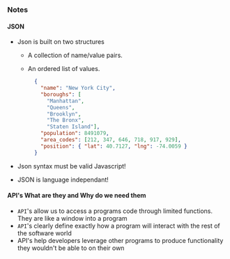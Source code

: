 ### Notes

#### JSON

- Json is built on two structures

  - A collection of name/value pairs.
  - An ordered list of values.

    ```JSON
      {
        "name": "New York City",
        "boroughs": [
          "Manhattan",
          "Queens",
          "Brooklyn",
          "The Bronx",
          "Staten Island"],
        "population": 8491079,
        "area_codes": [212, 347, 646, 718, 917, 929],
        "position": { "lat": 40.7127, "lng": -74.0059 }
      }
    ```

- Json syntax must be valid Javascript!

- JSON is language independant!

#### API's What are they and Why do we need them

- `API`'s allow us to access a programs code through limited functions. They are like a window into a program
- `API`'s clearly define exactly how a program will interact with the rest of the software world
- API's help developers leverage other programs to produce functionality they wouldn't be able to on their own